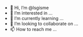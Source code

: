 - 👋 Hi, I’m @lsgisme
- 👀 I’m interested in ...
- 🌱 I’m currently learning ...
- 💞️ I’m looking to collaborate on ...
- 📫 How to reach me ...

<!---
lsgisme/lsgisme is a ✨ special ✨ repository because its `README.md` (this file) appears on your GitHub profile.
You can click the Preview link to take a look at your changes.
--->
